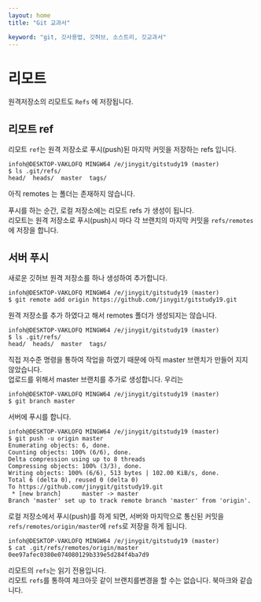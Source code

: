 ```yaml
---
layout: home
title: "Git 교과서"

keyword: "git, 깃사용법, 깃허브, 소스트리, 깃교과서"
---
```

# 리모트
원격저장소의 리모트도 `Refs` 에 저장됩니다.

## 리모트 ref
리모트 `ref`는 원격 저장소로 푸시(push)된 마지막 커밋을 저장하는 refs 입니다.

```
infoh@DESKTOP-VAKLOFQ MINGW64 /e/jinygit/gitstudy19 (master)
$ ls .git/refs/
head/  heads/  master  tags/
```
아직 remotes 는 폴더는 존재하지 않습니다.

푸시를 하는 순간, 로컬 저장소에는 리모트 refs 가 생성이 됩니다.  
리모트는 원격 저장소로 푸시(push)시 마다 각 브랜치의 마지막 커밋을 `refs/remotes` 에 저장을 합니다.

## 서버 푸시
새로운 깃허브 원격 저장소를 하나 생성하여 추가합니다.

```
infoh@DESKTOP-VAKLOFQ MINGW64 /e/jinygit/gitstudy19 (master)
$ git remote add origin https://github.com/jinygit/gitstudy19.git
```

원격 저장소를 추가 하였다고 해서 remotes 폴더가 생성되지는 않습니다.

```
infoh@DESKTOP-VAKLOFQ MINGW64 /e/jinygit/gitstudy19 (master)
$ ls .git/refs/
head/  heads/  master  tags/
```

직접 저수준 명령을 통하여 작업을 하였기 때문에 아직 master 브랜치가 만들어 지지 않았습니다.  
업로드를 위해서 master 브랜치를 추가로 생성합니다. 우리는

```
infoh@DESKTOP-VAKLOFQ MINGW64 /e/jinygit/gitstudy19 (master)
$ git branch master
```

서버에 푸시를 합니다.
```
infoh@DESKTOP-VAKLOFQ MINGW64 /e/jinygit/gitstudy19 (master)
$ git push -u origin master
Enumerating objects: 6, done.
Counting objects: 100% (6/6), done.
Delta compression using up to 8 threads
Compressing objects: 100% (3/3), done.
Writing objects: 100% (6/6), 513 bytes | 102.00 KiB/s, done.
Total 6 (delta 0), reused 0 (delta 0)
To https://github.com/jinygit/gitstudy19.git
 * [new branch]      master -> master
Branch 'master' set up to track remote branch 'master' from 'origin'.
```

로컬 저장소에서 푸시(push)를 하게 되면, 서버와 마지막으로 통신된 커밋을 `refs/remotes/origin/master`에 `refs`로 저장을 하게 됩니다.

```
infoh@DESKTOP-VAKLOFQ MINGW64 /e/jinygit/gitstudy19 (master)
$ cat .git/refs/remotes/origin/master
0ee97afec0380e074080129b339e5d284f4ba7d9
```

리모트의 `refs`는 읽기 전용입니다.  
리모트 `refs`를 통하여 체크아웃 같이 브랜치를변경을 할 수는 없습니다. 북마크와 같습니다.

